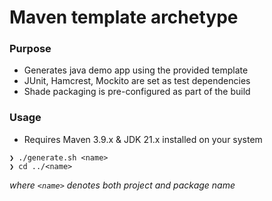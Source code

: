# Maven template archetype

### Purpose

- Generates java demo app using the provided template
- JUnit, Hamcrest, Mockito are set as test dependencies
- Shade packaging is pre-configured as part of the build

### Usage

- Requires Maven 3.9.x & JDK 21.x installed on your system

```
❯ ./generate.sh <name>
❯ cd ../<name>
```

_where `<name>` denotes both project and package name_
